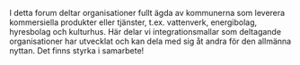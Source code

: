 I detta forum deltar organisationer fullt ägda av kommunerna som leverera kommersiella produkter eller tjänster, t.ex. vattenverk, energibolag, hyresbolag och kulturhus.
Här delar vi integrationsmallar som deltagande organisationer har utvecklat och kan dela med sig åt andra för den allmänna nyttan.
Det finns styrka i samarbete!
